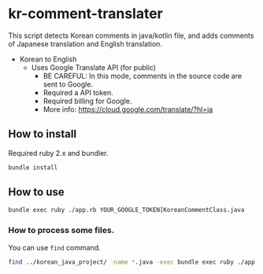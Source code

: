 kr-comment-translater
==

This script detects Korean comments in java/kotlin file, and adds comments of Japanese translation and English translation.

* Korean to English
  * Uses Google Translate API (for public)
    * BE CAREFUL: In this mode, comments in the source code are sent to Google.
    * Required a API token.
    * Required billing for Google.
    * More info: https://cloud.google.com/translate/?hl=ja

## How to install

Required ruby 2.x and bundler.

```sh
bundle install
```

## How to use

```sh
bundle exec ruby ./app.rb YOUR_GOOGLE_TOKEN]KoreanCommentClass.java
```

### How to process some files.

You can use `find` command.

```sh
find ../korean_java_project/ -name *.java -exec bundle exec ruby ./app.rb {} \;
```

